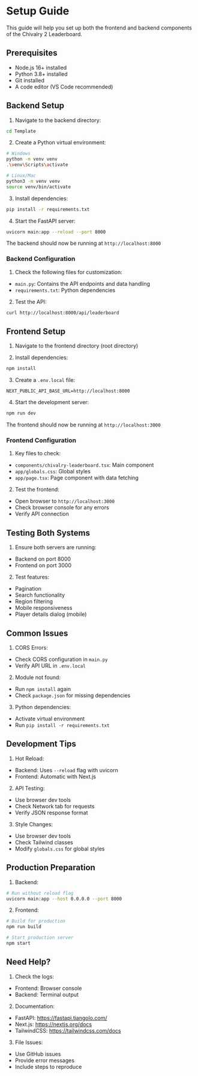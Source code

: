 # Setup Guide

This guide will help you set up both the frontend and backend components of the Chivalry 2 Leaderboard.

## Prerequisites

- Node.js 16+ installed
- Python 3.8+ installed
- Git installed
- A code editor (VS Code recommended)

## Backend Setup

1. Navigate to the backend directory:
```bash
cd Template
```

2. Create a Python virtual environment:
```bash
# Windows
python -m venv venv
.\venv\Scripts\activate

# Linux/Mac
python3 -m venv venv
source venv/bin/activate
```

3. Install dependencies:
```bash
pip install -r requirements.txt
```

4. Start the FastAPI server:
```bash
uvicorn main:app --reload --port 8000
```

The backend should now be running at `http://localhost:8000`

### Backend Configuration

1. Check the following files for customization:
- `main.py`: Contains the API endpoints and data handling
- `requirements.txt`: Python dependencies

2. Test the API:
```bash
curl http://localhost:8000/api/leaderboard
```

## Frontend Setup

1. Navigate to the frontend directory (root directory)

2. Install dependencies:
```bash
npm install
```

3. Create a `.env.local` file:
```env
NEXT_PUBLIC_API_BASE_URL=http://localhost:8000
```

4. Start the development server:
```bash
npm run dev
```

The frontend should now be running at `http://localhost:3000`

### Frontend Configuration

1. Key files to check:
- `components/chivalry-leaderboard.tsx`: Main component
- `app/globals.css`: Global styles
- `app/page.tsx`: Page component with data fetching

2. Test the frontend:
- Open browser to `http://localhost:3000`
- Check browser console for any errors
- Verify API connection

## Testing Both Systems

1. Ensure both servers are running:
- Backend on port 8000
- Frontend on port 3000

2. Test features:
- Pagination
- Search functionality
- Region filtering
- Mobile responsiveness
- Player details dialog (mobile)

## Common Issues

1. CORS Errors:
- Check CORS configuration in `main.py`
- Verify API URL in `.env.local`

2. Module not found:
- Run `npm install` again
- Check `package.json` for missing dependencies

3. Python dependencies:
- Activate virtual environment
- Run `pip install -r requirements.txt`

## Development Tips

1. Hot Reload:
- Backend: Uses `--reload` flag with uvicorn
- Frontend: Automatic with Next.js

2. API Testing:
- Use browser dev tools
- Check Network tab for requests
- Verify JSON response format

3. Style Changes:
- Use browser dev tools
- Check Tailwind classes
- Modify `globals.css` for global styles

## Production Preparation

1. Backend:
```bash
# Run without reload flag
uvicorn main:app --host 0.0.0.0 --port 8000
```

2. Frontend:
```bash
# Build for production
npm run build

# Start production server
npm start
```

## Need Help?

1. Check the logs:
- Frontend: Browser console
- Backend: Terminal output

2. Documentation:
- FastAPI: https://fastapi.tiangolo.com/
- Next.js: https://nextjs.org/docs
- TailwindCSS: https://tailwindcss.com/docs

3. File Issues:
- Use GitHub issues
- Provide error messages
- Include steps to reproduce 